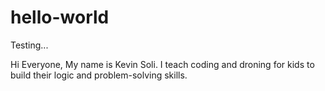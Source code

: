 # hello-world
Testing...

Hi Everyone,
My name is Kevin Soli. I teach coding and droning for kids to build their logic and problem-solving skills.
